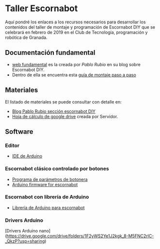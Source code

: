 # Taller Escornabot
Aquí pondré los enlaces a los recursos necesarios para desarrollar los contenidos del taller de montaje y programación de Escornabot DIY que se celebrará en febrero de 2019 en el Club de Tecnología, programación y robótica de Granada.

## Documentación fundamental
* [web fundamental](https://pablorubma.cc/escornabot/version-diy/) es la creada por *Pablo Rubio* en su blog sobre Escornabot DIY.
* Dentro de ella se encuentra esta [guía de montaje paso a paso](https://drive.google.com/file/d/1zBm-xJoA5dCqq5uivCe1o336cyu683VY/view)

## Materiales
El listado de materiales se puede consultar con detalle en:
* [Blog Pablo Rubio sección escornabot DIY](https://pablorubma.cc/escornabot/version-diy/)
* [Hoja de cálculo de google drive](https://docs.google.com/spreadsheets/d/1IxyG6Sju1tBcJaxYWmWw-s-ZDJP2TgPav1Ozzr1-euI/edit?usp=sharing) creada por Servidor.

## Software
### Editor
* [IDE de Arduino](https://www.arduino.cc/en/Main/Software)

### Escornabot clásico controlado por botones
* [Programa de parámetros de botonera](botonera.zip)
* [Arduino firmware for escornabot](https://github.com/escornabot/arduino/releases)

### Escornabot con librería de Arduino
* [Librería de Arduino para escornabot](https://github.com/escornabot/libreria-arduino)

### Drivers Arduino
[Drivers Arduino nano] (https://drive.google.com/drive/folders/1F2yWS2Ye1J2kgk_8-M5FNC2rlC-_QkzP?usp=sharing)
